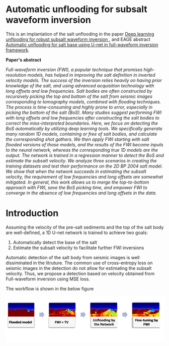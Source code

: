 # Automatic unflooding for subsalt waveform inversion
This is an implantation of the salt unflooding in the paper [Deep learning unflooding for robust subsalt waveform inversion
](https://arxiv.org/abs/2201.02947), and EAGE abstract [Automatic unflooding for salt base using U-net in full-waveform inversion framework](https://www.earthdoc.org/content/papers/10.3997/2214-4609.202112691).

**Paper's abstract**

*Full-waveform inversion (FWI), a popular technique that promises high-resolution models, has
helped in improving the salt definition in inverted velocity models. The success of the inversion relies
heavily on having prior knowledge of the salt, and using advanced acquisition technology with long
offsets and low frequencies. Salt bodies are often constructed by recursively picking the top and
bottom of the salt from seismic images corresponding to tomography models, combined with flooding
techniques. The process is time-consuming and highly prone to error, especially in picking the bottom
of the salt (BoS). Many studies suggest performing FWI with long offsets and low frequencies after
constructing the salt bodies to correct the miss-interpreted boundaries. Here, we focus on detecting
the BoS automatically by utilizing deep learning tools. We specifically generate many random 1D
models, containing or free of salt bodies, and calculate the corresponding shot gathers. We then apply
FWI starting with salt flooded versions of those models, and the results of the FWI become inputs
to the neural network, whereas the corresponding true 1D models are the output. The network is
trained in a regression manner to detect the BoS and estimate the subsalt velocity. We analyze three
scenarios in creating the training datasets and test their performance on the 2D BP 2004 salt model.
We show that when the network succeeds in estimating the subsalt velocity, the requirement of low
frequencies and long offsets are somewhat mitigated. In general, this work allows us to merge the
top-to-bottom approach with FWI, save the BoS picking time, and empower FWI to converge in the
absence of low frequencies and long offsets in the data.*

# Introduction 
Assuming the velocity of the pre-salt sediments and the top of the salt body are well-defined, a 1D U-net network is trained to achieve two goals: 

  1. Automatically detect the base of the salt 
  2. Estimate the subsalt velocity to facilitate further FWI inversions

Automatic detection of the salt body from seismic images is well dissiminated in the litruture. The common use of cross-entropy loss on seismic images in the detection do not allow for estimating the subsalt velocity. Thus, we propose a detection based on velocity obtained from Full-waveform inversion using MSE loss.   

The workflow is shown in the below figure 

![Alt text](./Figure/workflow2.png)





